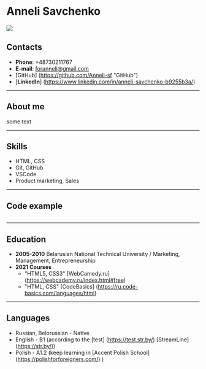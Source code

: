 # **Anneli Savchenko**
![](https://lh3.googleusercontent.com/BPZ0yOvcXGh-wZKHRrSz5pfRLZeg7Q17TTtJnD8j9wfhCH2DTWcsSBEH9mq9ho7jEkvNPzM2rXaf0BST1nfSkMprshX6H9sdYIY-yFMwcB3E6IhJAyrQrovSBOZ4OHAtCepuVf3IxTabT7bucu2f7CcKvIez9Sdta9Hp8MOIA_DIE_bhPm7rmyyZwZ94Ta-Byh5Y_boP0sAKopg81z1l1L7LrvuKuaYOSC0EZRAiT9VyvBHUO0OymtNk9-khoWHLbEwp3tZXMrNaURtb3Ymr6qw74kn9ZrkuhQJtm7s1U79tBsKOr7AQfGgkQozksq5_oCtoffqX3JHBoJeiiNZUyDFjUW00saM6WNy-OszN6WAd2PbumcKYpyyulNFcYWSoINiFXco_Wx_C5KM1FXfLbLjV2Jy7BXnSWtNPVD-5Au01tT8rE3Gp3DOUgDV-N_CeRiFgiK4nUqLlz5PGFg0_UOOCaKPoMLKr_Hfp71CKD5CPngOqeuy43vflur7PabC1mm0SPpg2TGAr9kaZftrKmHDJfTA4JswKamr7wBcSGxGF6Ge47mG6uM1y1ZbQz4mbvJvbgK2XfzZ9tk_vKcUoDTdA3WsrHoOI1StzqSwLiPDDpUED9MBtFOGxEpNBrap8OlEymBrfjTT1hylUsrjqVsDBR1FPH82YPZo0ii-c65h20ZKxxKdevYAluaug5gfAI-H4qa7vA_vvXaH5MZn1N3YC=w217-h223-no?authuser=0)

## **Contacts**
* **Phone**: +48730211767
* **E-mail**: foranneli@gmail.com
* [GitHub] (https://github.com/Anneli-sf "GitHub")
* [**LinkedIn**] (https://www.linkedin.com/in/anneli-savchenko-b9255b3a/)
***


## **About me**
some text
***


## **Skills**
* HTML, CSS
* Git, GitHub
* VSCode
* Product marketing, Sales
***

## **Code example**
```

```
***

## **Education**
* **2005-2010** Belarusian National Technical University / Marketing, Management, Entrepreneurship
* **2021 Courses**
    * "HTML5, CSS3" [WebCamedy.ru] (https://webcademy.ru/index.html#free)
    * "HTML, CSS" [CodeBasics] (https://ru.code-basics.com/languages/html)
***

## **Languages**
* Russian, Belorussian - Native
* English - B1 (according to the [test] (https://test.str.by/) [StreamLine] (https://str.by/))
* Polish - A1.2 (keep learning in [Accent Polish School] (https://polishforforeigners.com/) )



